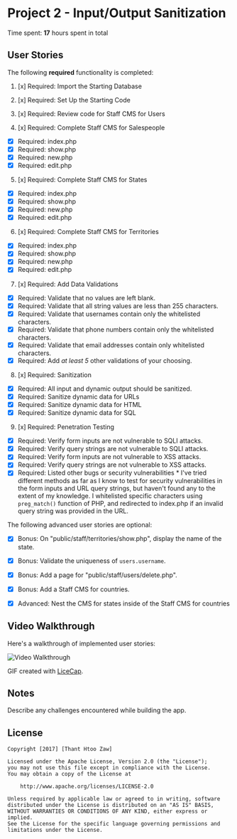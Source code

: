 # Project 2 - Input/Output Sanitization

Time spent: **17** hours spent in total

## User Stories

The following **required** functionality is completed:

1. [x]  Required: Import the Starting Database

2. [x]  Required: Set Up the Starting Code

3. [x]  Required: Review code for Staff CMS for Users

4. [x]  Required: Complete Staff CMS for Salespeople
  * [x]  Required: index.php
  * [x]  Required: show.php
  * [x]  Required: new.php
  * [x]  Required: edit.php

5. [x]  Required: Complete Staff CMS for States
  * [x]  Required: index.php
  * [x]  Required: show.php
  * [x]  Required: new.php
  * [x]  Required: edit.php

6. [x]  Required: Complete Staff CMS for Territories
  * [x]  Required: index.php
  * [x]  Required: show.php
  * [x]  Required: new.php
  * [x]  Required: edit.php

7. [x]  Required: Add Data Validations
  * [x]  Required: Validate that no values are left blank.
  * [x]  Required: Validate that all string values are less than 255 characters.
  * [x]  Required: Validate that usernames contain only the whitelisted characters.
  * [x]  Required: Validate that phone numbers contain only the whitelisted characters.
  * [x]  Required: Validate that email addresses contain only whitelisted characters.
  * [x]  Required: Add *at least 5* other validations of your choosing.

8. [x]  Required: Sanitization
  * [x]  Required: All input and dynamic output should be sanitized.
  * [x]  Required: Sanitize dynamic data for URLs
  * [x]  Required: Sanitize dynamic data for HTML
  * [x]  Required: Sanitize dynamic data for SQL

9. [x]  Required: Penetration Testing
  * [x]  Required: Verify form inputs are not vulnerable to SQLI attacks.
  * [x]  Required: Verify query strings are not vulnerable to SQLI attacks.
  * [x]  Required: Verify form inputs are not vulnerable to XSS attacks.
  * [x]  Required: Verify query strings are not vulnerable to XSS attacks.
  * [x]  Required: Listed other bugs or security vulnerabilities
    * I've tried different methods as far as I know to test for security vulnerabilities in the form inputs and URL query strings, but haven't found any to the extent of my knowledge. I whitelisted specific characters using `preg_match()` function of PHP, and redirected to index.php if an invalid query string was provided in the URL.

The following advanced user stories are optional:

- [x]  Bonus: On "public/staff/territories/show.php", display the name of the state.

- [x]  Bonus: Validate the uniqueness of `users.username`.

- [x]  Bonus: Add a page for "public/staff/users/delete.php".

- [x]  Bonus: Add a Staff CMS for countries.

- [x]  Advanced: Nest the CMS for states inside of the Staff CMS for countries


## Video Walkthrough

Here's a walkthrough of implemented user stories:

<img src='http://i.imgur.com/s2KcHOM.gif' title='Video Walkthrough' width='' alt='Video Walkthrough' />

GIF created with [LiceCap](http://www.cockos.com/licecap/).

## Notes

Describe any challenges encountered while building the app.

## License

    Copyright [2017] [Thant Htoo Zaw]

    Licensed under the Apache License, Version 2.0 (the "License");
    you may not use this file except in compliance with the License.
    You may obtain a copy of the License at

        http://www.apache.org/licenses/LICENSE-2.0

    Unless required by applicable law or agreed to in writing, software
    distributed under the License is distributed on an "AS IS" BASIS,
    WITHOUT WARRANTIES OR CONDITIONS OF ANY KIND, either express or implied.
    See the License for the specific language governing permissions and
    limitations under the License.
